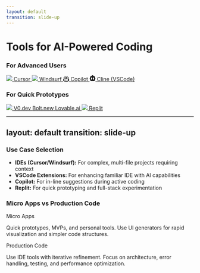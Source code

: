 ```yaml
---
layout: default
transition: slide-up
---
```


# Tools for AI-Powered Coding

<div class="absolute top-10 right-20 text-9xl opacity-10 text-blue-400">
  <carbon:tools />
</div>

<div class="grid grid-cols-2 gap-8 mt-10">
  <div class="bg-gradient-to-r from-blue-500/20 to-purple-400/20 p-5 rounded-lg shadow-md backdrop-blur-sm">
    <h3 class="text-xl font-bold mb-4 flex items-center">
      <carbon:user-admin class="mr-3" /> For Advanced Users
    </h3>
    <div class="grid grid-cols-2 gap-3">
      <a href="https://cursor.com" target="_blank" class="flex items-center p-3 bg-white/10 rounded hover:bg-white/20 transition">
        <img src="https://cursor.sh/favicon.ico" class="w-6 h-6 mr-3" />
        <span>Cursor</span>
      </a>
      <a href="https://windsurf.com" target="_blank" class="flex items-center p-3 bg-white/10 rounded hover:bg-white/20 transition">
        <img src="https://codeium.com/logo/windsurf_teal_logo.svg" class="w-6 h-6 mr-3" />
        <span>Windsurf</span>
      </a>
      <a href="https://github.com/features/copilot" target="_blank" class="flex items-center p-3 bg-white/10 rounded hover:bg-white/20 transition">
        <svg aria-hidden="true" focusable="false" class="octicon octicon-copilot Primer_Brand__Label-module__Label__icon-visual___lD1Qa w-6 h-6 mr-3" viewBox="0 0 16 16" width="16" height="16" fill="currentColor" display="inline-block" overflow="visible" style="vertical-align:text-bottom"><path d="M7.998 15.035c-4.562 0-7.873-2.914-7.998-3.749V9.338c.085-.628.677-1.686 1.588-2.065.013-.07.024-.143.036-.218.029-.183.06-.384.126-.612-.201-.508-.254-1.084-.254-1.656 0-.87.128-1.769.693-2.484.579-.733 1.494-1.124 2.724-1.261 1.206-.134 2.262.034 2.944.765.05.053.096.108.139.165.044-.057.094-.112.143-.165.682-.731 1.738-.899 2.944-.765 1.23.137 2.145.528 2.724 1.261.566.715.693 1.614.693 2.484 0 .572-.053 1.148-.254 1.656.066.228.098.429.126.612.012.076.024.148.037.218.924.385 1.522 1.471 1.591 2.095v1.872c0 .766-3.351 3.795-8.002 3.795Zm0-1.485c2.28 0 4.584-1.11 5.002-1.433V7.862l-.023-.116c-.49.21-1.075.291-1.727.291-1.146 0-2.059-.327-2.71-.991A3.222 3.222 0 0 1 8 6.303a3.24 3.24 0 0 1-.544.743c-.65.664-1.563.991-2.71.991-.652 0-1.236-.081-1.727-.291l-.023.116v4.255c.419.323 2.722 1.433 5.002 1.433ZM6.762 2.83c-.193-.206-.637-.413-1.682-.297-1.019.113-1.479.404-1.713.7-.247.312-.369.789-.369 1.554 0 .793.129 1.171.308 1.371.162.181.519.379 1.442.379.853 0 1.339-.235 1.638-.54.315-.322.527-.827.617-1.553.117-.935-.037-1.395-.241-1.614Zm4.155-.297c-1.044-.116-1.488.091-1.681.297-.204.219-.359.679-.242 1.614.091.726.303 1.231.618 1.553.299.305.784.54 1.638.54.922 0 1.28-.198 1.442-.379.179-.2.308-.578.308-1.371 0-.765-.123-1.242-.37-1.554-.233-.296-.693-.587-1.713-.7Z"></path><path d="M6.25 9.037a.75.75 0 0 1 .75.75v1.501a.75.75 0 0 1-1.5 0V9.787a.75.75 0 0 1 .75-.75Zm4.25.75v1.501a.75.75 0 0 1-1.5 0V9.787a.75.75 0 0 1 1.5 0Z"></path></svg>
        <span>Copilot</span>
      </a>
      <a href="https://cline.bot/" target="_blank" class="flex items-center p-3 bg-white/10 rounded hover:bg-white/20 transition">
        <svg width="16" height="16" viewBox="0 0 92 95" class="w-6 h-6 mr-3 group-hover:scale-110 transition-transform duration-300 text-white" xmlns="http://www.w3.org/2000/svg"><g stroke="none" stroke-width="1" fill="none" fill-rule="evenodd"><g transform="translate(-37, -35)" fill="currentColor"><g transform="translate(37.265, 35)"><g transform="translate(0, 0)"><g transform="translate(-0, 0)"><path d="M65.4492701,15.8 C76.3374701,15.8 85.1635558,24.66479 85.1635558,35.6 L85.1635558,42.2 L90.9027661,53.6647464 C91.4694141,54.7966923 91.4668177,56.1300535 90.8957658,57.2597839 L85.1635558,68.6 L85.1635558,75.2 C85.1635558,86.13554 76.3374701,95 65.4492701,95 L26.0206986,95 C15.1328272,95 6.30641291,86.13554 6.30641291,75.2 L6.30641291,68.6 L0.448507752,57.2954874 C-0.14693501,56.1464093 -0.149634367,54.7802504 0.441262896,53.6288283 L6.30641291,42.2 L6.30641291,35.6 C6.30641291,24.66479 15.1328272,15.8 26.0206986,15.8 L65.4492701,15.8 Z M30.7349843,38 C25.7644216,38 21.7349843,42.0294373 21.7349843,47 L21.7349843,63 C21.7349843,67.9705627 25.7644216,72 30.7349843,72 C35.7055471,72 39.7349843,67.9705627 39.7349843,63 L39.7349843,47 C39.7349843,42.0294373 35.7055471,38 30.7349843,38 Z M59.7349843,38 C54.7644216,38 50.7349843,42.0294373 50.7349843,47 L50.7349843,63 C50.7349843,67.9705627 54.7644216,72 59.7349843,72 C64.7055471,72 68.7349843,67.9705627 68.7349843,63 L68.7349843,47 C68.7349843,42.0294373 64.7055471,38 59.7349843,38 Z" fill-rule="nonzero"></path><circle cx="45.7349843" cy="11" r="11"></circle></g></g></g></g></g></svg>
        <span>Cline (VSCode)</span>
      </a>
    </div>
  </div>

  <div class="bg-gradient-to-r from-green-500/20 to-teal-400/20 p-5 rounded-lg shadow-md backdrop-blur-sm">
    <h3 class="text-xl font-bold mb-4 flex items-center">
      <carbon:application-web class="mr-3" /> For Quick Prototypes
    </h3>
    <div class="grid grid-cols-2 gap-3">
      <a href="https://v0.dev" target="_blank" class="flex items-center p-3 bg-white/10 rounded hover:bg-white/20 transition">
        <img src="https://10web.io/wp-content/uploads/2024/08/v0_by_Vercel_logo.png" class="w-6 h-6 mr-3" />
        <span>V0.dev</span>
      </a>
      <a href="https://bolt.new" target="_blank" class="flex items-center p-3 bg-white/10 rounded hover:bg-white/20 transition">
        <carbon:flash class="mr-3" />
        <span>Bolt.new</span>
      </a>
      <a href="https://lovable.dev" target="_blank" class="flex items-center p-3 bg-white/10 rounded hover:bg-white/20 transition">
        <carbon:favorite class="mr-3" />
        <span>Lovable.ai</span>
      </a>
      <a href="https://replit.com" target="_blank" class="flex items-center p-3 bg-white/10 rounded hover:bg-white/20 transition">
        <img src="https://upload.wikimedia.org/wikipedia/commons/thumb/7/78/New_Replit_Logo.svg/1200px-New_Replit_Logo.svg.png" class="w-6 h-6 mr-3" />
        <span>Replit</span>
      </a>
    </div>
  </div>
</div> 

---
layout: default
transition: slide-up
---

<div class="grid grid-cols-1 md:grid-cols-2 gap-8 mt-8">
  <div class="bg-gradient-to-r from-amber-500/20 to-orange-400/20 p-5 rounded-lg shadow-md backdrop-blur-sm">
    <h3 class="text-xl font-bold mb-4 flex items-center">
      <carbon:application class="mr-3 flex-shrink-0" /> <span class="flex-1">Use Case Selection</span>
    </h3>
    <ul class="space-y-2 text-sm">
      <li class="flex items-start"><carbon:checkmark-filled class="text-green-400 mt-1 mr-2 flex-shrink-0" /><span><b>IDEs (Cursor/Windsurf):</b> For complex, multi-file projects requiring context</span></li>
      <li class="flex items-start"><carbon:checkmark-filled class="text-green-400 mt-1 mr-2 flex-shrink-0" /><span><b>VSCode Extensions:</b> For enhancing familiar IDE with AI capabilities</span></li>
      <li class="flex items-start"><carbon:checkmark-filled class="text-green-400 mt-1 mr-2 flex-shrink-0" /><span><b>Copilot:</b> For in-line suggestions during active coding</span></li>
      <li class="flex items-start"><carbon:checkmark-filled class="text-green-400 mt-1 mr-2 flex-shrink-0" /><span><b>Replit:</b> For quick prototyping and full-stack experimentation</span></li>
    </ul>
  </div>

  <div class="bg-gradient-to-r from-purple-500/20 to-indigo-400/20 p-5 rounded-lg shadow-md backdrop-blur-sm">
    <h3 class="text-xl font-bold mb-4 flex items-center">
      <carbon:development class="mr-3 flex-shrink-0" /> <span class="flex-1">Micro Apps vs Production Code</span>
    </h3>
    <div class="space-y-3 text-sm">
      <div class="flex items-start">
        <div class="bg-blue-400/20 p-2 rounded mr-3 flex-shrink-0"><carbon:application-mobile /></div>
        <div class="flex-1 min-w-0">
          <p class="font-semibold">Micro Apps</p>
          <p class="break-words">Quick prototypes, MVPs, and personal tools. Use UI generators for rapid visualization and simpler code structures.</p>
        </div>
      </div>
      <div class="flex items-start">
        <div class="bg-indigo-400/20 p-2 rounded mr-3 flex-shrink-0"><carbon:cloud-services /></div>
        <div class="flex-1 min-w-0">
          <p class="font-semibold">Production Code</p>
          <p class="break-words">Use IDE tools with iterative refinement. Focus on architecture, error handling, testing, and performance optimization.</p>
        </div>
      </div>
    </div>
  </div>
</div> 